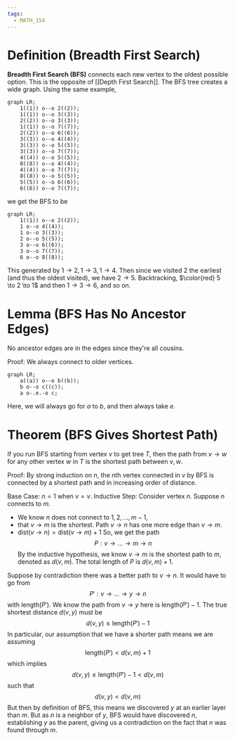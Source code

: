 ```yaml
---
tags:
  - MATH_154
---
```

# Definition (Breadth First Search)
**Breadth First Search (BFS)** connects each new vertex to the oldest possible option. This is the opposite of [[Depth First Search]]. The BFS tree creates a wide graph. Using the same example,
```mermaid
graph LR;
    1((1)) o--o 2((2));
    1((1)) o--o 3((3));
    2((2)) o--o 3((3));
    1((1)) o--o 7((7));
    2((2)) o--o 6((6));
    3((3)) o--o 4((4));
    3((3)) o--o 5((5));
    3((3)) o--o 7((7));
    4((4)) o--o 5((5));
    8((8)) o--o 4((4));
    4((4)) o--o 7((7));
    8((8)) o--o 5((5));
    5((5)) o--o 6((6));
    6((6)) o--o 7((7));
```
we get the BFS to be
```mermaid
graph LR;
	1((1)) o--o 2((2));
	1 o--o 4((4));
	1 o--o 3((3));
	2 o--o 5((5));
	3 o--o 6((6));
	3 o--o 7((7));
	6 o--o 8((8));
```

This generated by $1 \to 2, 1 \to 3, 1 \to 4$. Then since we visited $2$ the earliest (and thus the oldest visited), we have $2 \to 5$. Backtracking, $\color{red} 5 \to 2 \to 1$ and then $1 \to 3 \to 6$, and so on.

# Lemma (BFS Has No Ancestor Edges)
No ancestor edges are in the edges since they're all cousins.

Proof:
We always connect to older vertices.
```mermaid
graph LR;
	a((a)) o--o b((b));
	b o--o c((c));
	a o-.e.-o c;
```
Here, we will always go for $a$ to $b$, and then always take $e$. 

# Theorem (BFS Gives Shortest Path)
If you run BFS starting from vertex $v$ to get tree $T$, then the path from $v \to w$ for any other vertex $w$ in $T$ is the shortest path between $v,w$. 

Proof:
By strong induction on $n$, the $n$th vertex connected in $v$ by BFS is connected by a shortest path and in increasing order of distance.

Base Case: $n = 1$ when $v = v$. 
Inductive Step: Consider vertex $n$. Suppose $n$ connects to $m$. 
- We know $n$ does not connect to $1, 2, \dots, m - 1$,
- that $v \to m$ is the shortest. 
Path $v \to n$ has one more edge than $v \to m$. 
- $\text{dist}(v \to n) = \text{dist}(v \to m) + 1$ 
So, we get the path 
$$
P : v \to \dots \to m \to n
$$
By the inductive hypothesis, we know $v \to m$ is the shortest path to $m$, denoted as $d(v, m)$. The total length of $P$ is $d(v, m) + 1$. 

Suppose by contradiction there was a better path to $v \to n$. It would have to go from 
$$
P' : v \to \dots \to y \to n
$$
with $\text{length}(P')$. We know the path from $v \to y$ here is $\text{length}(P') - 1$. The true shortest distance $d(v, y)$ must be
$$
d(v, y) \leq \text{length}(P') - 1
$$
In particular, our assumption that we have a shorter path means we are assuming
$$
\text{length}(P') < d(v, m) + 1
$$
which implies 
$$
d(v, y) \leq \text{length}(P') - 1 < d(v, m)
$$
such that 
$$
d(v, y) < d(v, m)
$$
But then by definition of BFS, this means we discovered $y$ at an earlier layer than $m$. But as $n$ is a neighbor of $y$, BFS would have discovered $n$, establishing $y$ as the parent, giving us a contradiction on the fact that $n$ was found through $m$. 